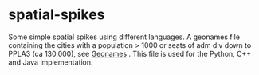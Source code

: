 # spatial-spikes
Some simple spatial spikes using different languages. A geonames file containing the cities with a population > 1000 or seats of adm div down to PPLA3 (ca 130.000), see [Geonames](http://download.geonames.org/export/dump/readme.txt) . This file is used for the Python, C++ and Java implementation.
